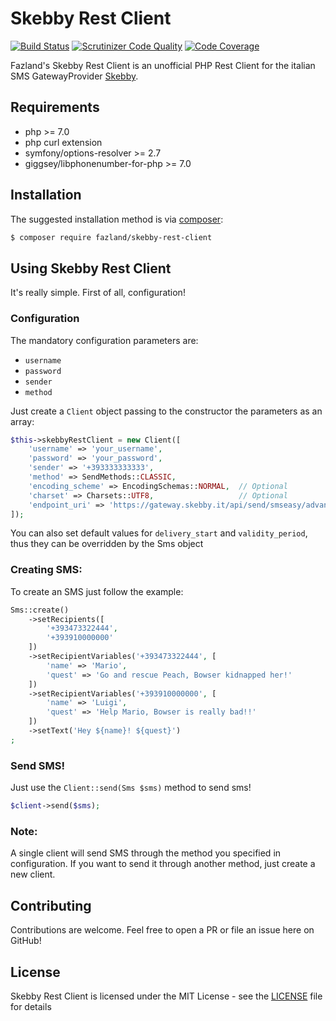 Skebby Rest Client
==================
[![Build Status](https://travis-ci.org/fazland/skebby-rest-client.svg?branch=master)](https://travis-ci.org/fazland/skebby-rest-client) [![Scrutinizer Code Quality](https://scrutinizer-ci.com/g/fazland/skebby-rest-client/badges/quality-score.png?b=master)](https://scrutinizer-ci.com/g/fazland/skebby-rest-client/?branch=master) [![Code Coverage](https://scrutinizer-ci.com/g/fazland/skebby-rest-client/badges/coverage.png?b=master)](https://scrutinizer-ci.com/g/fazland/skebby-rest-client/?branch=master)

Fazland's Skebby Rest Client is an unofficial PHP Rest Client for the italian SMS GatewayProvider [Skebby](http://www.skebby.it). 

Requirements
------------
- php >= 7.0
- php curl extension
- symfony/options-resolver >= 2.7
- giggsey/libphonenumber-for-php >= 7.0

Installation
------------
The suggested installation method is via [composer](https://getcomposer.org/):

```sh
$ composer require fazland/skebby-rest-client
```

Using Skebby Rest Client
------------------------
It's really simple. First of all, configuration!

### Configuration
The mandatory configuration parameters are:
- `username`
- `password`
- `sender`
- `method`

Just create a `Client` object passing to the constructor the parameters as an array:

```php
$this->skebbyRestClient = new Client([
    'username' => 'your_username',
    'password' => 'your_password',
    'sender' => '+393333333333',
    'method' => SendMethods::CLASSIC,
    'encoding_scheme' => EncodingSchemas::NORMAL,  // Optional
    'charset' => Charsets::UTF8,                   // Optional
    'endpoint_uri' => 'https://gateway.skebby.it/api/send/smseasy/advanced/rest.php' // (default)
]);
```

You can also set default values for `delivery_start` and `validity_period`, thus they can be overridden by the Sms object

### Creating SMS:
To create an SMS just follow the example:

```php
Sms::create()
    ->setRecipients([
        '+393473322444',
        '+393910000000'
    ])
    ->setRecipientVariables('+393473322444', [
        'name' => 'Mario',
        'quest' => 'Go and rescue Peach, Bowser kidnapped her!'
    ])
    ->setRecipientVariables('+393910000000', [
        'name' => 'Luigi',
        'quest' => 'Help Mario, Bowser is really bad!!'
    ])
    ->setText('Hey ${name}! ${quest}')
;
```


### Send SMS!
Just use the `Client::send(Sms $sms)` method to send sms!
```php
$client->send($sms);
```

### Note:
A single client will send SMS through the method you specified in configuration. If you want to send it through another method, just create a new client.

Contributing
------------
Contributions are welcome. Feel free to open a PR or file an issue here on GitHub!

License
-------
Skebby Rest Client is licensed under the MIT License - see the [LICENSE](https://github.com/fazland/skebby-rest-client/blob/master/LICENSE) file for details
